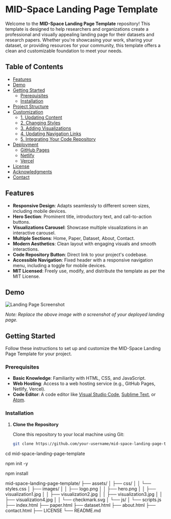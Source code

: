 # MID-Space Landing Page Template

Welcome to the **MID-Space Landing Page Template** repository! This template is designed to help researchers and organizations create a professional and visually appealing landing page for their datasets and research papers. Whether you're showcasing your work, sharing your dataset, or providing resources for your community, this template offers a clean and customizable foundation to meet your needs.

## Table of Contents

- [Features](#features)
- [Demo](#demo)
- [Getting Started](#getting-started)
  - [Prerequisites](#prerequisites)
  - [Installation](#installation)
- [Project Structure](#project-structure)
- [Customization](#customization)
  - [1. Updating Content](#1-updating-content)
  - [2. Changing Styles](#2-changing-styles)
  - [3. Adding Visualizations](#3-adding-visualizations)
  - [4. Updating Navigation Links](#4-updating-navigation-links)
  - [5. Integrating Your Code Repository](#5-integrating-your-code-repository)
- [Deployment](#deployment)
  - [GitHub Pages](#github-pages)
  - [Netlify](#netlify)
  - [Vercel](#vercel)
- [License](#license)
- [Acknowledgments](#acknowledgments)
- [Contact](#contact)

## Features

- **Responsive Design**: Adapts seamlessly to different screen sizes, including mobile devices.
- **Hero Section**: Prominent title, introductory text, and call-to-action buttons.
- **Visualizations Carousel**: Showcase multiple visualizations in an interactive carousel.
- **Multiple Sections**: Home, Paper, Dataset, About, Contact.
- **Modern Aesthetics**: Clean layout with engaging visuals and smooth interactions.
- **Code Repository Button**: Direct link to your project's codebase.
- **Accessible Navigation**: Fixed header with a responsive navigation menu, including a toggle for mobile devices.
- **MIT Licensed**: Freely use, modify, and distribute the template as per the MIT License.

## Demo

![Landing Page Screenshot](assets/images/demo-screenshot.png)

*Note: Replace the above image with a screenshot of your deployed landing page.*

## Getting Started

Follow these instructions to set up and customize the MID-Space Landing Page Template for your project.

### Prerequisites

- **Basic Knowledge**: Familiarity with HTML, CSS, and JavaScript.
- **Web Hosting**: Access to a web hosting service (e.g., GitHub Pages, Netlify, Vercel).
- **Code Editor**: A code editor like [Visual Studio Code](https://code.visualstudio.com/), [Sublime Text](https://www.sublimetext.com/), or [Atom](https://atom.io/).

### Installation

1. **Clone the Repository**

   Clone this repository to your local machine using Git:

   ```bash
   git clone https://github.com/your-username/mid-space-landing-page-template.git


cd mid-space-landing-page-template


npm init -y


npm install


mid-space-landing-page-template/
├── assets/
│   ├── css/
│   │   └── styles.css
│   ├── images/
│   │   ├── logo.png
│   │   ├── hero.png
│   │   ├── visualization1.jpg
│   │   ├── visualization2.jpg
│   │   ├── visualization3.jpg
│   │   ├── visualization4.jpg
│   │   └── checkmark.svg
│   └── js/
│       └── scripts.js
├── index.html
├── paper.html
├── dataset.html
├── about.html
├── contact.html
├── LICENSE
└── README.md
